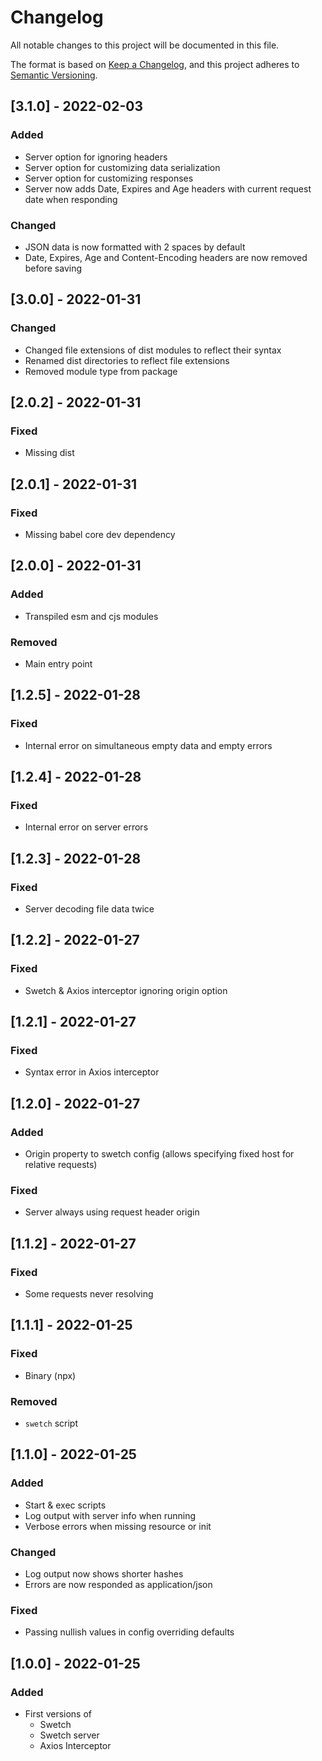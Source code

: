 # Changelog
All notable changes to this project will be documented in this file.

The format is based on [Keep a Changelog](https://keepachangelog.com/en/1.0.0/),
and this project adheres to [Semantic Versioning](https://semver.org/spec/v2.0.0.html).

## [3.1.0] - 2022-02-03

### Added

- Server option for ignoring headers
- Server option for customizing data serialization
- Server option for customizing responses
- Server now adds Date, Expires and Age headers with current request date when responding

### Changed

- JSON data is now formatted with 2 spaces by default
- Date, Expires, Age and Content-Encoding headers are now removed before saving

## [3.0.0] - 2022-01-31

### Changed

- Changed file extensions of dist modules to reflect their syntax
- Renamed dist directories to reflect file extensions
- Removed module type from package

## [2.0.2] - 2022-01-31

### Fixed

- Missing dist

## [2.0.1] - 2022-01-31

### Fixed

- Missing babel core dev dependency

## [2.0.0] - 2022-01-31

### Added

- Transpiled esm and cjs modules

### Removed

- Main entry point

## [1.2.5] - 2022-01-28

### Fixed

- Internal error on simultaneous empty data and empty errors

## [1.2.4] - 2022-01-28

### Fixed

- Internal error on server errors

## [1.2.3] - 2022-01-28

### Fixed

- Server decoding file data twice

## [1.2.2] - 2022-01-27

### Fixed

- Swetch & Axios interceptor ignoring origin option

## [1.2.1] - 2022-01-27

### Fixed

- Syntax error in Axios interceptor

## [1.2.0] - 2022-01-27

### Added

- Origin property to swetch config (allows specifying fixed host for relative requests)

### Fixed

- Server always using request header origin

## [1.1.2] - 2022-01-27

### Fixed

- Some requests never resolving

## [1.1.1] - 2022-01-25

### Fixed

- Binary (npx)

### Removed

- `swetch` script

## [1.1.0] - 2022-01-25

### Added

- Start & exec scripts
- Log output with server info when running
- Verbose errors when missing resource or init

### Changed

- Log output now shows shorter hashes
- Errors are now responded as application/json

### Fixed

- Passing nullish values in config overriding defaults

## [1.0.0] - 2022-01-25

### Added

- First versions of
  - Swetch
  - Swetch server
  - Axios Interceptor